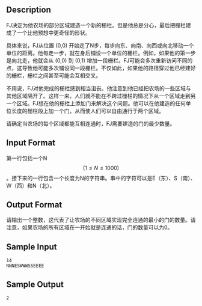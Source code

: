 ## Description

FJ决定为他农场的部分区域建造一个新的栅栏。但是他总是分心，最后把栅栏建成了一个比他预想中更奇怪的形状。

具体来说，FJ从位置 (0,0) 开始走了N步，每步向东、向南、向西或向北移动一个单位的距离。他每走一步，就在身后铺设一个单位的栅栏。例如，如果他的第一步是向北走，他就会从 (0,0) 到 (0,1) 增加一段栅栏。FJ可能会多次重新访问不同的点，这导致他可能多次铺设同一段栅栏。不仅如此，如果他的路径穿过他已经建好的栅栏，栅栏之间甚至可能会互相交叉。

不用说，FJ对他完成的栅栏感到相当沮丧。他注意到他已经把农场的一些区域与其他区域隔开了。这样一来，人们就不能在不跨过栅栏的情况下从一个区域走到另一个区域。FJ想在他的栅栏上添加门来解决这个问题。他可以在他建造的任何单位长度的栅栏段上加一个门，从而使人们可以自由通行于两个区域。

请确定当农场的每个区域都能互相连通时，FJ需要建造的门的最少数量。

## Input Format

第一行包括一个N$$(1 \leq N \leq 1000)$$。接下来的一行包含一个长度为N的字符串。串中的字符可以是E（东）、S（南）、W（西）和N（北）。

## Output Format

请输出一个整数，这代表了让农场的不同区域实现完全连通的最小的门的数量。请注意，如果农场的所有区域在一开始就是连通的话，门的数量可以为0。

## Sample Input

```
14
NNNESWWWSSEEEE
```

## Sample Output

```
2
```



